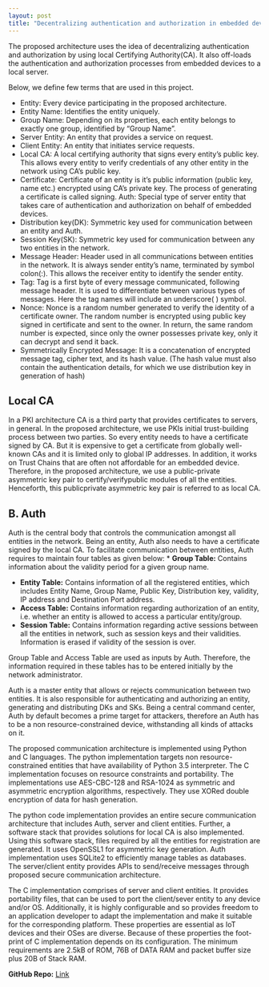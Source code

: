 ```yaml
---
layout: post
title: "Decentralizing authentication and authorization in embedded devices"
---
```


The proposed architecture uses the idea of decentralizing authentication and authorization by using local Certifying Authority(CA). It also off-loads the authentication and authorization processes from embedded devices to a local server.

Below, we define few terms that are used in this project.

* Entity: Every device participating in the proposed architecture.
* Entity Name: Identifies the entity uniquely.
* Group Name: Depending on its properties, each entity belongs to exactly one group, identified by “Group Name”.
* Server Entity: An entity that provides a service on request.
* Client Entity: An entity that initiates service requests.
* Local CA: A local certifying authority that signs every entity’s public key. This allows every entity to verify credentials of any other   entity in the network using CA’s public key.
* Certificate: Certificate of an entity is it’s public information (public key, name etc.) encrypted using CA’s private key. The process     of generating a certificate is called signing.  Auth: Special type of server entity that takes care of authentication and authorization   on behalf of embedded devices. 
* Distribution key(DK): Symmetric key used for communication between an entity and Auth.
* Session Key(SK): Symmetric key used for communication between any two entities in the network.
* Message Header: Header used in all communications between entities in the network. It is always sender entity’s name, terminated by       symbol colon(:). This allows the receiver entity to identify the sender entity. 
* Tag: Tag is a first byte of every message communicated, following message header. It is used to differentiate between various types of     messages. Here the tag names will include an underscore( ) symbol. 
* Nonce: Nonce is a random number generated to verify the identity of a certificate owner. The random number is encrypted using public key   signed in certificate and sent to the owner. In return, the same random number is expected, since only the owner possesses private key,   only it can decrypt and send it back. 
* Symmetrically Encrypted Message: It is a concatenation of encrypted message tag, cipher text, and its hash value. (The hash value must also contain the authentication details, for which we use distribution key in generation of hash)

## Local CA

In a PKI architecture CA is a third party that provides certificates to servers, in general. In the proposed architecture, we use PKIs initial trust-building process between two parties. So every entity needs to have a certificate signed by CA. But it is expensive to get a certificate from globally well-known CAs and it is limited only to global IP addresses. In addition, it works on Trust Chains that are often not affordable for an embedded device. Therefore, in the proposed architecture, we use a public-private asymmetric key pair to certify/verifypublic modules of all the entities. Henceforth, this publicprivate asymmetric key pair is referred to as local CA.

## B. Auth

Auth is the central body that controls the communication amongst all entities in the network. Being an entity, Auth also needs to have a certificate signed by the local CA. To facilitate communication between entities, Auth requires to maintain four tables as given below: * **Group Table:** Contains information about the validity period for a given group name. 
* **Entity Table:** Contains information of all the registered entities, which includes Entity Name, Group Name, Public Key, Distribution key, validity, IP address and Destination Port address.
* **Access Table:** Contains information regarding authorization of an entity, i.e. whether an entity is allowed to access a particular entity/group.
* **Session Table:** Contains information regarding active sessions between all the entities in network, such as session keys and their validities. Information is erased if validity of the session is over. 

Group Table and Access Table are used as inputs by Auth. Therefore, the information required in these tables has to be entered initially by the network administrator.

Auth is a master entity that allows or rejects communication between two entities. It is also responsible for authenticating and authorizing an entity, generating and distributing DKs and SKs. Being a central command center, Auth by default becomes a prime target for attackers, therefore an Auth has to be a non resource-constrained device, withstanding all kinds of attacks on it. 


The proposed communication architecture is implemented using Python and C languages. The python implementation targets non resource-constrained entities that have availability of Python 3.5 interpreter. The C implementation focuses on resource constraints and portability. The implementations use AES-CBC-128 and RSA-1024 as symmetric and asymmetric encryption algorithms, respectively. They use XORed double encryption of data for hash generation.

The python code implementation provides an entire secure communication architecture that includes Auth, server and client entities. Further, a software stack that provides solutions for local CA is also implemented. Using this software stack, files required by all the entities for registration are generated. It uses OpenSSL1 for asymmetric key generation. Auth implementation uses SQLite2 to efficiently manage tables as databases. The server/client entity provides APIs to send/receive messages through proposed secure communication architecture.

The C implementation comprises of server and client entities. It provides portability files, that can be used to port the client/sever entity to any device and/or OS. Additionally, it is highly configurable and so provides freedom to an application developer to adapt the implementation and make it suitable for the corresponding platform. These properties are essential as IoT devices and their OSes are diverse. Because of these properties the foot-print of C implementation depends on its configuration. The minimum requirements are 2.5kB of ROM, 76B of DATA RAM and packet buffer size plus 20B of Stack RAM.

**GitHub Repo:** [Link](https://github.com/sunithan29/embedded_security)


